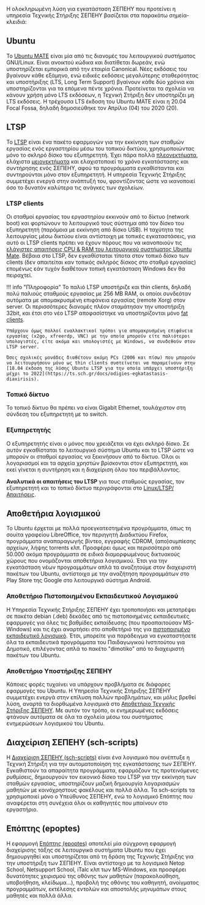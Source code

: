 Η ολοκληρωμένη λύση για εγκατάσταση ΣΕΠΕΗΥ που προτείνει η υπηρεσία
Τεχνικής Στήριξης ΣΕΠΕΗΥ βασίζεται στα παρακάτω σημεία-κλειδιά:

## Ubuntu

Το [Ubuntu MATE](https://ubuntu-mate.org/) είναι μία από
τις διανομές του λειτουργικού συστήματος GNU/Linux. Είναι ανοικτού
κώδικα και διατίθεται δωρεάν, ενώ υποστηρίζεται εμπορικά από την
εταιρία Canonical. Νέες εκδόσεις του βγαίνουν κάθε εξάμηνο, ενώ
ειδικές εκδόσεις μεγαλύτερης σταθερότητας και υποστήριξης (LTS,
Long Term Support) βγαίνουν κάθε δύο χρόνια και υποστηρίζονται για τα
επόμενα πέντε χρόνια. Προτείνεται τα σχολεία να κάνουν χρήση μόνο LTS
εκδόσεων, η Τεχνική Στήριξη δεν υποστηρίζει μη LTS εκδόσεις. Η τρέχουσα
LTS έκδοση του Ubuntu MATE είναι η 20.04 Focal Fossa, δηλαδή
δημοσιεύθηκε τον Απρίλιο (04) του 2020 (20).

## LTSP

Το [LTSP](https://ltsp.org) είναι ένα πακέτο εφαρμογών για την εκκίνηση
των σταθμών εργασίας ενός εργαστηρίου μέσω του τοπικού δικτύου,
χρησιμοποιώντας μόνο το σκληρό δίσκο του εξυπηρετητή. Έχει πάρα
πολλά [πλεονεκτήματα](Πλεονεκτήματα.md), ελάχιστα
[μειονεκτήματα](Μειονεκτήματα.md) και ελαχιστοποιεί
το χρόνο εγκατάστασης και συντήρησης ενός ΣΕΠΕΗΥ, αφού τα προγράμματα
εγκαθίστανται και συντηρούνται μόνο στον εξυπηρετητή. Η υπηρεσία
Τεχνικής Στήριξης συμμετέχει ενεργά στην ανάπτυξή του, φροντίζοντας
ώστε να ικανοποιεί όσο το δυνατόν καλύτερα τις ανάγκες των σχολείων.

### LTSP clients

Οι σταθμοί εργασίας του εργαστηρίου εκκινούν από το δίκτυο (network
boot) και φορτώνουν το λειτουργικό τους σύστημα από τον δίσκο του
εξυπηρετητή (παρόμοια με εκκίνηση από δίσκο USB). Η ταχύτητα της
λειτουργίας μέσω δικτύου είναι αντίστοιχη με τοπικές εγκαταστάσεις, για
αυτό οι LTSP clients πρέπει να έχουν πόρους που να ικανοποιούν τις
[ελάχιστες απαιτήσεις CPU & RAM του λειτουργικού συστήματος Ubuntu
Mate](https://ubuntu-mate.org/about/requirements/). Βέβαια στο LTSP, δεν εγκαθίσταται
τίποτα στον τοπικό δίσκο των clients (δεν απαιτείται καν τοπικός σκληρός
δίσκος στο σταθμό εργασίας) επομένως εάν τυχόν διαθέτουν τοπική
εγκατάσταση Windows δεν θα πειραχτεί.

!!! info "Πληροφορία"
    Το παλιό LTSP υποστήριζε και thin clients, δηλαδή πολύ παλιούς σταθμούς εργασίας με 256 MB RAM, οι οποίοι συνδεόταν αυτόματα με απομακρυσμένη επιφάνεια εργασίας (remote Xorg) στον server. Οι περισσότερες διανομές πλέον σταμάτησαν την υποστήριξη 32bit, και έτσι στο νέο LTSP αποφασίστηκε να υποστηρίζονται μόνο [fat clients](../Απαιτήσεις/#σταθμοί-εργασίας).

    Υπάρχουν όμως πολλοί εναλλακτικοί τρόποι για απομακρυσμένη επιφάνεια εργασίας (x2go, xfreerdp, VNC) με την οποία μπορούν είτε παλιότεροι υπολογιστές, είτε ακόμα και υπολογιστές με Windows, να συνδεθούν στον LTSP server.

    Όσες σχολικές μονάδες διαθέτουν ακόμη PCs (2006 και πίσω) που μπορούν να λειτουργήσουν μόνο ως thin clients συστείνεται να παραμείνουν στην
    [18.04 έκδοση της λύσης Ubuntu LTSP για την οποία υπάρχει υποστήριξη μέχρι το 2022](https://ts.sch.gr/docs/odigies-egkatastasis-diaxirisis).

### Τοπικό δίκτυο

Το τοπικό δίκτυο θα πρέπει να είναι Gigabit Ethernet, τουλάχιστον στη
σύνδεση του εξυπηρετητή με το switch.

### Εξυπηρετητής

Ο εξυπηρετητής είναι ο μόνος που χρειάζεται να έχει σκληρό δίσκο. Σε
αυτόν εγκαθίσταται το λειτουργικό σύστημα Ubuntu και το LTSP ώστε να
μπορούν οι σταθμοί εργασίας να ξεκινήσουν από το δίκτυο. Όλοι οι
λογαριασμοί και τα αρχεία χρηστών βρίσκονται στον εξυπηρετητή,
και εκεί γίνεται η συντήρηση και η διαχείριση όλου του
περιβάλλοντος.

**Αναλυτικά οι απαιτήσεις του LTSP** για τους σταθμούς εργασίας, τον
εξυπηρετητή και το τοπικό δίκτυο περιγράφονται στο
[Linux/LTSP/Απαιτήσεις](Απαιτήσεις.md).

## Αποθετήρια λογισμικού

Το Ubuntu έρχεται με πολλά προεγκατεστημένα προγράμματα, όπως τη σουίτα
γραφείου LibreOffice, τον περιηγητή Διαδικτύου Firefox, προγράμματα
αναπαραγωγής βίντεο, εγγραφής CDROM, (απο)συμπίεσης αρχείων, λήψης
torrents κλπ. Προσφέρει όμως και περισσότερα από 50.000 ακόμα
προγράμματα σε ειδικά διαμορφωμένους δικτυακούς χώρους που
ονομάζονται αποθετήρια λογισμικού. Έτσι για την εγκατάσταση νέων
προγραμμάτων απλά τα αναζητούμε στον διαχειριστή πακέτων του
Ubuntu, αντίστοιχα με την αναζήτηση προγραμμάτων στο Play Store της
Google στο λειτουργικό σύστημα Android.

### Αποθετήριο Πιστοποιημένου Εκπαιδευτικού Λογισμικού

Η Υπηρεσία Τεχνικής Στήριξης ΣΕΠΕΗΥ έχει τροποποιήσει και μετατρέψει σε
πακέτα debian (.deb) δεκάδες από τις πιστοποιημένες εκπαιδευτικές
εφαρμογές για όλες τις βαθμίδες εκπαίδευσης (που προαπαιτούσαν
MS-Windows) και τις έχει αναρτήσει στο αποθετήριό της για
[πιστοποιημένο εκπαιδευτικό λογισμικό](https://ts.sch.gr/repository).
Έτσι, μπορείτε για παράδειγμα να εγκαταστήσετε όλα τα εκπαιδευτικά προγράμματα του
Παιδαγωγικού Ινστιτούτου για Δημοτικό, επιλέγοντας απλά το πακέτο
"dimotiko" από το διαχειριστή πακέτων του Ubuntu.

### Αποθετήριο Υποστήριξης ΣΕΠΕΗΥ

Κάποιες φορές τυχαίνει να υπάρχουν προβλήματα σε διάφορες εφαρμογές του
Ubuntu. Η Υπηρεσία Τεχνικής Στήριξης ΣΕΠΕΗΥ συμμετέχει ενεργά στην
επίλυση πολλών προβλημάτων, και μόλις βρεθεί λύση, αναρτά τα
διορθωμένα λογισμικά στο
[Αποθετήριο Τεχνικής Στήριξης ΣΕΠΕΗΥ](https://launchpad.net/~ts.sch.gr/+archive/ppa).
Με αυτόν τον τρόπο, οι ενημερωμένες εκδόσεις φτάνουν αυτόματα σε όλα τα σχολεία
μέσω του συστήματος ενημερώσεων λογισμικού του Ubuntu.

## Διαχείριση ΣΕΠΕΗΥ (sch-scripts)

Η [Διαχείριση ΣΕΠΕΗΥ (sch-scripts)](../../sch-scripts)
είναι ένα λογισμικό που ανέπτυξε η Τεχνική Στήριξη για την
αυτοματοποίηση της εγκατάστασης των ΣΕΠΕΗΥ. Εγκαθιστούν τα
απαραίτητα προγράμματα, εφαρμόζουν τις προτεινόμενες ρυθμίσεις,
δημιουργούν τον εικονικό δίσκο του LTSP για την εκκίνηση των
σταθμών εργασίας, υποστηρίζουν μαζική δημιουργία λογαριασμών
μαθητών με κοινόχρηστους φακέλους και πολλά άλλα. Τα sch-scripts
τα χρησιμοποιεί μόνο ο Υπεύθυνος ΣΕΠΕΗΥ, ενώ το λογισμικό Επόπτης που
αναφέρεται στη συνέχεια όλοι οι καθηγητές που μπαίνουν στο εργαστήριο.

## Επόπτης (epoptes)

Η εφαρμογή [Επόπτης (epoptes)](../../epoptes) αποτελεί μία σύγχρονη εφαρμογή
διαχείρισης τάξης σε λειτουργικά συστήματα Ubuntu που έχει δημιουργηθεί και
υποστηρίζεται από τη δράση της Τεχνικής Στήριξης για την
υποστήριξη των ΣΕΠΕΗΥ. Είναι αντίστοιχο με τα λογισμικά Netop
School, Netsupport School, iTalc κλπ των MS-Windows, και προσφέρει
δυνατότητες χειρισμού της οθόνης των μαθητών (παρακολούθηση,
υποβοήθηση, κλείδωμα...), προβολή της οθόνης του καθηγητή,
ανοίγματος προγραμμάτων, εκτέλεσης εντολών και αποστολής
μηνυμάτων στους μαθητές και πολλά άλλα.